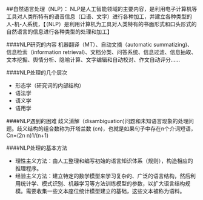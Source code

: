 ##自然语言处理（NLP）：
NLP是人工智能领域的主要内容，是利用电子计算机等工具对人类所特有的语音信息（口语、文字）进行各种加工，并建立各种类型的人-机-人系统，【（NLP）是利用计算机为工具对人类特有的书面形式和口头形式的自然语言的信息进行各种类型的处理和加工】
	
####NLP研究的内容
机器翻译（MT）、自动文摘（automatic summatizing)、信息检索（information  retrieval)、文档分类、问答系统、信息过滤、信息抽取、文本挖掘、舆情分析、隐喻计算、文字编辑和自动校对、作文自动评分......
	
####NLP处理的几个层次
- 形态学（研究词的内部结构）
- 语法学
- 语义学
- 语用学
	
####NLP遇到的困难
歧义消解（disambiguation)问题和未知语言现象的处理问题。歧义结构的组合数称为开塔兰数 (cn)，也就是如果句子中存在n个介词短语，Cn=(2n n)1/(n+1)
	
####NLP处理的基本方法
+ 理性主义方法：由人工整理和编写初始的语言知识体系（规则），构造相应的推理程序。
+ 经验主义方法：建立特定的数学模型来学习复杂的、广泛的语言结构，然后利用统计学、模式识别、机器学习等方法训练模型的参数，以扩大语言结构规模。需要收集一些文本座位统计模型建立的基础，这些文本被称为语料。